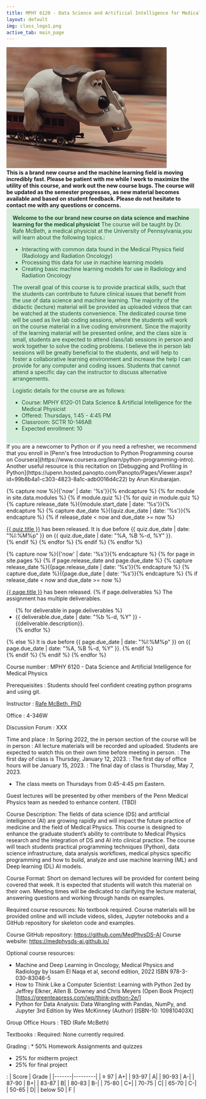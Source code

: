 ```yaml
---
title: MPHY 6120 - Data Science and Artificial Intelligence for Medical Physics - University of Pennsylvania
layout: default
img: class_logo1.png 
active_tab: main_page 
---
```


<img src='https://github.com/MedPhysDS-AI/medphysds-ai.github.io/blob/master/assets/img/laying_track.gif?raw=true/' alt='laying_tracks.gif'>

<div class="alert alert-info">
<strong> This is a brand new course and the machine learning field is moving incredibly fast. Please be patient with me while I work to maximize the utility of this course, and work out the new course bugs. The course will be updated as the semester progresses, as new material becomes available and based on student feedback. Please do not hesitate to contact me with any questions or concerns.
</strong>
</div>

<div style="background-color: #d4edda; color: #155724; border-color: #c3e6cb; padding: 15px; border: 1px solid transparent; border-radius: 4px;">
  <strong>Welcome to the our brand new course on data science and machine learning for the medical physicist</strong> The course will be taught by Dr. Rafe McBeth, a medical physicist at the University of Pennsylvania,you will learn about the following topics.:
  <ul>
    <li>Interacting with common data found in the Medical Physics field (Radiology and Radiation Oncology)</li>
    <li>Processing this data for use in machine learning models</li>
    <li>Creating basic machine learning models for use in Radiology and Radiation Oncology</li>
  </ul>

The overall goal of this course is to provide practical skills, such that the students can contribute to future clinical issues that benefit from the use of data science and machine learning.
The majority of the didactic (lecture) material will be provided as uploaded videos that can be watched at the students convenience. The dedicated course time will be used as live lab coding sessions, where the students will work on the course material in a live coding environment. 
Since the majority of the learning material will be presented online, and the class size is small, students are expected to attend class/lab sessions in person and work together to solve the coding problems.
I believe the in person lab sessions will be greatly beneficial to the students, and will help to foster a collaborative learning environment and increase the help I can provide for any computer and coding issues. 
Students that cannot attend a specific day can the instructor to discuss alternative arrangements.

Logistic details for the course are as follows:
  <ul>
    <li> Course: MPHY 6120-01 Data Science & Artificial Intelligence for the Medical Physicist</li>
    <li> Offered:  Thursdays, 1:45 - 4:45 PM</li>
    <li> Classroom: SCTR 10-146AB</li>
    <li> Expected enrollment:  10</li>
  </ul>
</div>


<div class="alert alert-success"  markdown="1">
If you are a newcomer to Python or if you need a refresher, we recommend that you enroll in [Penn's free Introduction to Python Programming course on Coursera](https://www.coursera.org/learn/python-programming-intro). Another useful resource is this recitation on [Debugging and Profiling in Python](https://upenn.hosted.panopto.com/Panopto/Pages/Viewer.aspx?id=99b8b4a1-c303-4823-8a1c-adb0016d4c22) by Arun Kirubarajan.
</div>

<!--
<iframe src="https://giphy.com/embed/3oz8xtBx06mcZWoNJm" width="480" height="362" frameBorder="0" class="giphy-embed" allowFullScreen></iframe><p><a href="https://giphy.com/gifs/aardman-cartoon-train-3oz8xtBx06mcZWoNJm">via GIPHY</a></p>

<div class="alert alert-danger" markdown="1">
**Waitlist update**: I added a second session with addition 200 spaces to the course.  That session meets Mondays and Wednesdays at 8:30am-10am in Heilmeier auditorium.  You can get a permit by signing up on [CIS Waitlist System](https://forms.cis.upenn.edu/waitlist/index.php) for CIS4210/5210-402.

For  questions about the waitlist or registration, please contact Lee Dukes - ldukes@seas.upenn.edu.
</div>

<div class="alert alert-danger" markdown="1">
You don't need to contact the course instructor to get permissions to register for CIS 4210/5210.  Here are the steps that you should follow:

**Step 1:** Decide which version of the course you want to enroll in.  4210 is for undergradutes who are not planning on doing a masters (submatting).  5210 is for master's students including students planning on submatriculating, and for PhD students.


**Step 2:** You should [request permission for the course in the Path@Penn tool](https://apps.srfs.upenn.edu:44306/secure/Pennant-Training/Path-Request-Permission-to-Take-a-Class.pdf).  Here's a [short video showing how to use the new Path@Penn interface](https://urldefense.com/v3/__https://drive.google.com/file/d/1zyf21DYVYWzLRsp-y09hRaqG-QhFMf-5/view?usp=sharing__;!!IBzWLUs!Q0vTJ4XhWQYBml_TICPzVBEnB-TfUKZjoxFeLDlOjoQxGJ37ptjONZf704stRJ8mXG8d7BocetPqLTKeIrEY$).

**Step 3:** The following day you'll be asked to login to the CIS Waitlist system to answer some questions.  You can read more information about the [CIS Waitlist system here](https://advising.cis.upenn.edu/waitlist/).

**Step 4:** Be Patient. The first batch of 300 permits have been issued, but we plan on issuing another batch after the semester begins.  

**Step 5:** If you have been approved for the course you will be contacted via email with how you can claim permission for the course in the Path@Penn tool and register.

For more info about CIS 4210/5210, check out the [course homepage](http://artificial-intelligence-class.org).

If you're hoping to take the course but do not yet have a permit, you should complete the first homework assignment and submit it before the deadline. 
</div> 

<div class="alert alert-success" markdown="1">
After you've added yourself to the waitlist, you'll get assigned a category based on your degree and how many years you have left at Penn.  I have increased the enrollment to allow 400 students in the class, so hopefully there will be enough room for everyone who is interested!
</div>

<div class="alert alert-info" markdown="1">
This course is programming intensive, and requires prior Python experience and previous computer sceince courses in data structures and algorithms.  If you'd like to self-assess whether your background is appropriate, you can try out the first few homework assignments prior to the start of the class.
</div>
-->




<!--
<div class="alert alert-info" markdown="1">
The course is done!  Please fill out this [end of semester survey](https://docs.google.com/forms/d/e/1FAIpQLSfYzkk9MD5WOda8WgUgXeDEDy06gUunApho2Me4nYoLXzgufQ/viewform?usp=sf_link) to give us feedback on how to improve the class next year.  If you loved the class, and would like to apply to be a TA, please fill out [this application](https://docs.google.com/forms/d/e/1FAIpQLSeGM7uegYNxf0pY6T2lOhMpUosnVnH3c1woZ10IcFJ18IKN-A/viewform?usp=sf_link).  If you'd like to volunteer for activities  with my research group you can [fill out this form](https://docs.google.com/forms/d/e/1FAIpQLScWgXblpIkADdO_K3PQIgm4LAGz0o-XEByPIVJg6_ObxZVAPQ/viewform).
</div>
-->

<!-- Display an alert about upcoming quizzes -->
{% capture now %}{{'now' | date: '%s'}}{% endcapture %}
{% for module in site.data.modules %}
{% if module.quiz %}
{% for quiz in module.quiz %}
{% capture release_date %}{{module.start_date | date: '%s'}}{% endcapture %}
{% capture due_date %}{{quiz.due_date | date: '%s'}}{% endcapture %}
{% if release_date < now and due_date >= now %}
<div class="alert alert-info">
<a href="{{quiz.url}}">{{ quiz.title }}</a> has been released. It is due before {{ quiz.due_date | date: "%I:%M%p" }} on {{ quiz.due_date | date: "%A, %B %-d, %Y" }}.
</div>
{% endif %}
{% endfor %}
{% endif %}
{% endfor %}
<!-- End alert for upcoming quizzes -->

<!-- Display an alert about upcoming homework assignments -->
{% capture now %}{{'now' | date: '%s'}}{% endcapture %}
{% for page in site.pages %}
{% if page.release_date and page.due_date %}
{% capture release_date %}{{page.release_date | date: '%s'}}{% endcapture %}
{% capture due_date %}{{page.due_date | date: '%s'}}{% endcapture %}
{% if release_date < now and due_date >= now %}
<div class="alert alert-info">
<a href="{{page.url}}">{{ page.title }}</a> has been released.  
{% if page.deliverables %}
The assignment has multiple deliverables.
<ul>
{% for deliverable in page.deliverables %}
<li>{{ deliverable.due_date | date: "%b %-d, %Y" }} - {{deliverable.description}}.</li>
{% endfor %}
</ul>
{% else %}
It is due before {{ page.due_date | date: "%I:%M%p" }} on {{ page.due_date | date: "%A, %B %-d, %Y" }}.
{% endif %}
</div>
{% endif %}
{% endif %}
{% endfor %}
<!-- End alert for upcoming homework assignments -->
 

 



<!--
<div class="alert alert-info" markdown="1">
R2D2 ***Extra Credit*** Assignments (late submission not allowed):
* [Robot Exercise 1: Using Python to Control R2D2](r2d2_assignments/hw1/homework1.html)
* [Robot Exercise 2: Robot Navigation](r2d2_assignments/hw2/homework2.html)
* [Robot Exercise 3: Flag Capture Game using a Minimax Algorithm](r2d2_assignments/hw3/homework3.html)
* [Robot Exercise 4: Commanding Robots with Natural Language](r2d2_assignments/hw4/homework4.html)

Extra Credit Bounty Items:
* ~~Get the Python API that we developed working on Windows~~ (solved by Hanbang with Raspberry Pi)
* Find a way to communicate the robot's gyroscopic sensor info back to Python
* Develop a Python collision detection protocol 
</div>

-->

Course number
: MPHY 6120 - Data Science and Artificial Intelligence for Medical Physics

Prerequeisites
: Students should feel confident creating python programs and using git.

Instructor
: [Rafe McBeth, PhD](https://www.med.upenn.edu/apps/faculty/index.php/g20002680/c1744/p9544774)

Office
: 4-346W

Discussion Forum
: XXX

Time and place
: In Spring 2022, the in person section of the course will be in person 
: All lecture materials will be recorded and uploaded. Students are expected to watch this on their own time before meeting in person. 
: The first day of class is Thursday, January 12, 2023.
: The first day of office hours will be January 15, 2023.
: The final day of class is Thursday, May 7, 2023.
* The class meets on Thursdays from 0:45-4:45 pm Eastern.


Guest lectures will be presented by other members of the Penn Medical Physics team as needed to enhance content. (TBD)

Course Description:
The fields of data science (DS) and artificial intelligence (AI) are growing rapidly and will impact the future practice of medicine and the field of Medical Physics. This course is designed to enhance the graduate student’s ability to contribute to Medical Physics research and the integration of DS and AI into clinical practice. The course will teach students practical programming techniques (Python), data science infrastructure, data analysis workflows, medical physics specific programming and how to build, analyze and use machine learning (ML) and Deep learning (DL) AI models. 

Course Format:
Short on demand lectures will be provided for content being covered that week. It is expected that students will watch this material on their own. Meeting times will be dedicated to clarifying the lecture material, answering questions and working through hands on examples. 

Required course resources:
No textbook required. Course materials will be provided online and will include videos, slides, Jupyter notebooks and a GitHub repository for skeleton code and examples. 

Course GitHub repository: https://github.com/MedPhysDS-AI
Course website: https://medphysds-ai.github.io/

Optional course resources:
-	Machine and Deep Learning in Oncology, Medical Physics and Radiology by Issam El Naqa et al, second edition, 2022 ISBN 978-3-030-83046-5
-	How to Think Like a Computer Scientist: Learning with Python
2ed by Jeffrey Elkner, Allen B. Downey and Chris Meyers (Open Book
Project) [https://greenteapress.com/wp/think-python-2e/]
-	Python for Data Analysis: Data Wrangling with Pandas, NumPy, and Jupyter 3rd Edition by Wes McKinney (Author) [ISBN-10: 109810403X]



<!-- 
: In Fall 2022, the course will be in-person in Myerson B1 and broadcast live via Zoom. You are not obligated to attend in person.  Everyone is welcome to watch the videos from home.
: All lecture materials will be recorded and uploaded for students wishing to participate remotely.  We also have [pre-recorded lectures available for review](modules.html).
: The first day of class is Thursday, January , 2023.
: The first day of office hours will be January 16, 2023.
: The final day of class is Thursday, May 8, 2023.
* The class meets on Thursday from 1:30-4:30 pm Eastern.

: Mondays **3am-5am** Eastern (Samar Haider)
Office hours (1-on-1 on [OHQ.io](https://ohq.io/courses/246))

Office hours 
: TBD

Group Office Hours (Recorded)
-->

Group Office Hours
: TBD (Rafe McBeth)


Textbooks
: Required: None currently required.

<!-- 
__Artificial Intelligence: A Modern Approach (4th edition) by Russel and Norvig.__ Note that the 4th edition adds substantial new material over the 3rd edition, so you should buy the 4th edition.  You can [buy the textbook on Amazon](https://www.amazon.com/Artificial-Intelligence-A-Modern-Approach/dp/0134610997/) or from the [UPenn bookstore](https://upenn.bncollege.com/shop/upenn/page/find-textbooks), where you can rent the digital version for $40.  
: Supplemental: __Speech and Language Processing (3rd ed. draft) by Jurafsky and Martin__.  This textbook is currently [free online](https://web.stanford.edu/~jurafsky/slp3/) while the textbook authors are revising it to write their 3rd edition.  We will use it in the last third of the course. 
: Supplemental: __Machine and Deep Learning in Oncology, Medical Physics and Radiology__ by [Rafe McBeth](https://www.med.upenn.edu/apps/faculty/index.php/g20002680/c1744/p9544774).  This book is currently in progress.  It will be available for free online in 2023.  It will be a good reference for the last third of the course. 

Materials for Extra Credit Assignments
: In addition to the normal homework assignments, we will have a series of optional extra credit assignments that use programmable toy R2D2s.  These assignments can be done in groups.  Each extra credit homework assignment if worth up to about 1% towards your final grade.  The total amount of extra credit earned will be divided among each student in a group (so students in a large group get less extra credit than students in smaller groups to refelct the effort done).
: You can borrow one of the R2D2 robots from us.  It must be returned at the end of the semester in good working order, or you will have to pay $100 to replace it. 

: If you are outside of Philadelphia, you can purchase a __Sphero R2D2__.  Currently, you can buy the robot for about $100 on [Amazon](https://www.amazon.com/Sphero-R201ROW-R2-D2-App-Enabled-Droid/dp/B071KSR86B/) or $80 from [Walmart.com](https://www.walmart.com/ip/Sphero-R2-D2-App-Enabled-Droid/707617540).  If you live outside the USA, you may need to use a [3rd party shipping service](https://planetexpress.com/stores/walmart/).
: If you live outside of Philadelphia, you will also need a Raspberry Pi Sensor Pack that the TAs assembled from parts. We will send it to you if [you provide your address on this form](https://docs.google.com/forms/d/e/1FAIpQLSdGu_0Qms_RxA42QCZY0A_PrJFPNgXrVENYmZTAclrj5ZKoww/viewform?usp=sf_link).
-->

Grading 
: * 50% Homework Assignments and quizzes
* 25% for midterm project
* 25% for final project

: | Score	| Grade   |
|-------|---------| 
| ≥ 97 | A+| 
| 93-97	| A| 
| 90-93	| A-| 
| 87-90	| B+| 
| 83-87	| B| 
| 80-83	| B-| 
| 75-80	| C+| 
| 70-75	| C| 
| 65-70	| C-| 
| 50-65	| D| 
| below 50	| F |

<!-- 
Differences between 4210 and 5210
: There is roughly one homework assignment per week, aside from weeks with exams.  Students enrolled in CIS 4210 may skip one HW assignment, or they may discard their lowest scoring HW assignment.  You do not get late days back on the homework that you discard.  Students enrolled in CIS 5210 must complete all HW assignments and cannot discard their lowest scoring assignment.  **If you are an undergraduate who is considering submatriculating into the master's program then you should enroll in CIS 5210.**


Collaboration Policy
: Quizzes and exams must be completed on your own without help from others.  For quizzes or exams that are open notes or allow a "cheatsheet", you must create the notes yourself and not use anyone else's notes.  Since exams are sometimes administered on different days, you should not discuss the exam with anyone else in the course until after the scores have been released.
: Unless otherwise noted, you are not allowed to work in groups on the homework assignments. You can discuss homework problems with others (you must explicitly list who you discussed problems with on each homework submission), but *all code must be your own independent work.*  You are not allowed to upload your code to publicly accessible places (like public github repositories), and you are not allowed to access anyone else's code.  If you discover someone else's code online, please report it to the course staff via a private note on Piazza. 


Late Day Policy
: Each student has 5 free "late days".  Homeworks can be submitted at most two days late.  If you are out of late days, then you will not be able to get credit for subsequent late assignments. One "day" is defined as anytime between 1 second and 24 hours after the homework deadline. The intent of the late day policy it to allow you to take extra time due to unforseen circumstances like illnesses or family emergencies, and for forseeable interruptions like on campus interviewing and religious holidays.  You do not need to ask permission to use your late days.  No additional late days are granted. 
-->
